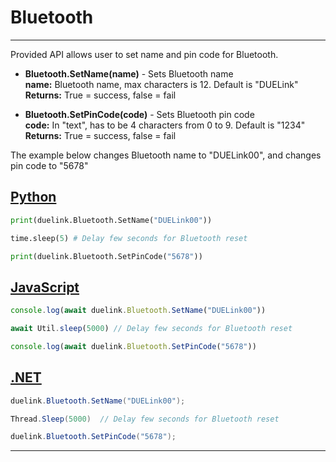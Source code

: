 # Bluetooth

---

Provided API allows user to set name and pin code for Bluetooth.


- **Bluetooth.SetName(name)** - Sets Bluetooth name <br>
**name:**  Bluetooth name, max characters is 12. Default is "DUELink" <br>
**Returns:** True = success, false = fail <br>

- **Bluetooth.SetPinCode(code)** - Sets Bluetooth pin code  <br>
**code:** In "text", has to be 4 characters from 0 to 9. Default is "1234" <br>
**Returns:** True = success, false = fail <br>

The example below changes Bluetooth name to "DUELink00", and changes pin code to "5678"

## [Python](#tab/py)
```py
print(duelink.Bluetooth.SetName("DUELink00"))

time.sleep(5) # Delay few seconds for Bluetooth reset

print(duelink.Bluetooth.SetPinCode("5678"))
```

## [JavaScript](#tab/js)
```js
console.log(await duelink.Bluetooth.SetName("DUELink00"))

await Util.sleep(5000) // Delay few seconds for Bluetooth reset

console.log(await duelink.Bluetooth.SetPinCode("5678"))
```

## [.NET](#tab/net)
```cs
duelink.Bluetooth.SetName("DUELink00");

Thread.Sleep(5000)  // Delay few seconds for Bluetooth reset

duelink.Bluetooth.SetPinCode("5678");
```

---